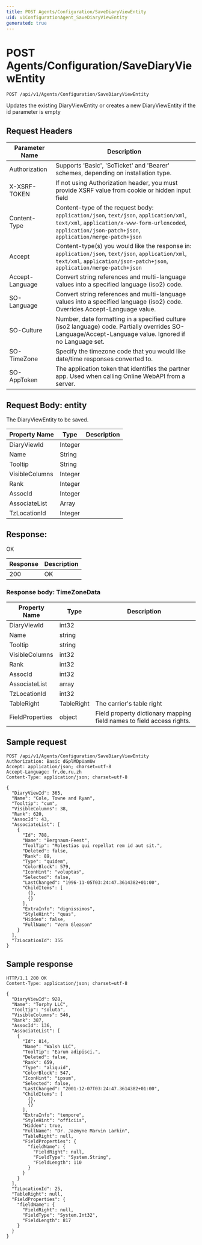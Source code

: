 ```yaml
---
title: POST Agents/Configuration/SaveDiaryViewEntity
uid: v1ConfigurationAgent_SaveDiaryViewEntity
generated: true
---
```


# POST Agents/Configuration/SaveDiaryViewEntity

```http
POST /api/v1/Agents/Configuration/SaveDiaryViewEntity
```

Updates the existing DiaryViewEntity or creates a new DiaryViewEntity if the id parameter is empty








## Request Headers

| Parameter Name | Description |
|----------------|-------------|
| Authorization  | Supports 'Basic', 'SoTicket' and 'Bearer' schemes, depending on installation type. |
| X-XSRF-TOKEN   | If not using Authorization header, you must provide XSRF value from cookie or hidden input field |
| Content-Type | Content-type of the request body: `application/json`, `text/json`, `application/xml`, `text/xml`, `application/x-www-form-urlencoded`, `application/json-patch+json`, `application/merge-patch+json` |
| Accept         | Content-type(s) you would like the response in: `application/json`, `text/json`, `application/xml`, `text/xml`, `application/json-patch+json`, `application/merge-patch+json` |
| Accept-Language | Convert string references and multi-language values into a specified language (iso2) code. |
| SO-Language | Convert string references and multi-language values into a specified language (iso2) code. Overrides Accept-Language value. |
| SO-Culture | Number, date formatting in a specified culture (iso2 language) code. Partially overrides SO-Language/Accept-Language value. Ignored if no Language set. |
| SO-TimeZone | Specify the timezone code that you would like date/time responses converted to. |
| SO-AppToken | The application token that identifies the partner app. Used when calling Online WebAPI from a server. |

## Request Body: entity 

The DiaryViewEntity to be saved. 

| Property Name | Type |  Description |
|----------------|------|--------------|
| DiaryViewId | Integer |  |
| Name | String |  |
| Tooltip | String |  |
| VisibleColumns | Integer |  |
| Rank | Integer |  |
| AssocId | Integer |  |
| AssociateList | Array |  |
| TzLocationId | Integer |  |

## Response:

OK

| Response | Description |
|----------------|-------------|
| 200 | OK |

### Response body: TimeZoneData

| Property Name | Type |  Description |
|----------------|------|--------------|
| DiaryViewId | int32 |  |
| Name | string |  |
| Tooltip | string |  |
| VisibleColumns | int32 |  |
| Rank | int32 |  |
| AssocId | int32 |  |
| AssociateList | array |  |
| TzLocationId | int32 |  |
| TableRight | TableRight | The carrier's table right |
| FieldProperties | object | Field property dictionary mapping field names to field access rights. |

## Sample request

```http!
POST /api/v1/Agents/Configuration/SaveDiaryViewEntity
Authorization: Basic dGplMDpUamUw
Accept: application/json; charset=utf-8
Accept-Language: fr,de,ru,zh
Content-Type: application/json; charset=utf-8

{
  "DiaryViewId": 365,
  "Name": "Cole, Towne and Ryan",
  "Tooltip": "cum",
  "VisibleColumns": 38,
  "Rank": 620,
  "AssocId": 43,
  "AssociateList": [
    {
      "Id": 788,
      "Name": "Bergnaum-Feest",
      "ToolTip": "Molestias qui repellat rem id aut sit.",
      "Deleted": false,
      "Rank": 89,
      "Type": "quidem",
      "ColorBlock": 579,
      "IconHint": "voluptas",
      "Selected": false,
      "LastChanged": "1996-11-05T03:24:47.3614382+01:00",
      "ChildItems": [
        {},
        {}
      ],
      "ExtraInfo": "dignissimos",
      "StyleHint": "quas",
      "Hidden": false,
      "FullName": "Vern Gleason"
    }
  ],
  "TzLocationId": 355
}
```

## Sample response

```http_
HTTP/1.1 200 OK
Content-Type: application/json; charset=utf-8

{
  "DiaryViewId": 928,
  "Name": "Torphy LLC",
  "Tooltip": "soluta",
  "VisibleColumns": 546,
  "Rank": 387,
  "AssocId": 136,
  "AssociateList": [
    {
      "Id": 814,
      "Name": "Walsh LLC",
      "ToolTip": "Earum adipisci.",
      "Deleted": false,
      "Rank": 659,
      "Type": "aliquid",
      "ColorBlock": 547,
      "IconHint": "ipsum",
      "Selected": false,
      "LastChanged": "2001-12-07T03:24:47.3614382+01:00",
      "ChildItems": [
        {},
        {}
      ],
      "ExtraInfo": "tempore",
      "StyleHint": "officiis",
      "Hidden": true,
      "FullName": "Dr. Jazmyne Marvin Larkin",
      "TableRight": null,
      "FieldProperties": {
        "fieldName": {
          "FieldRight": null,
          "FieldType": "System.String",
          "FieldLength": 110
        }
      }
    }
  ],
  "TzLocationId": 25,
  "TableRight": null,
  "FieldProperties": {
    "fieldName": {
      "FieldRight": null,
      "FieldType": "System.Int32",
      "FieldLength": 817
    }
  }
}
```